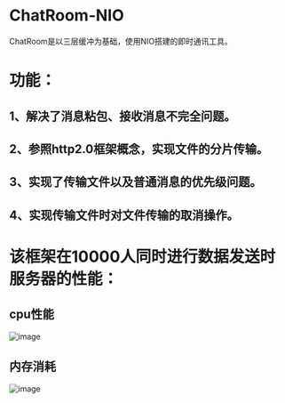 # ChatRoom-NIO
ChatRoom是以三层缓冲为基础，使用NIO搭建的即时通讯工具。

# 功能：
## 1、解决了消息粘包、接收消息不完全问题。
## 2、参照http2.0框架概念，实现文件的分片传输。
## 3、实现了传输文件以及普通消息的优先级问题。
## 4、实现传输文件时对文件传输的取消操作。

# 该框架在10000人同时进行数据发送时服务器的性能：
## cpu性能
![image](https://github.com/mxh13564/ChatRoom-NIO/assets/116016729/0c797b28-9294-45ea-8ea5-2d8f53aa6768)
## 内存消耗
![image](https://github.com/mxh13564/ChatRoom-NIO/assets/116016729/18f2945a-497f-4bb6-97fa-1f38a134c793)



